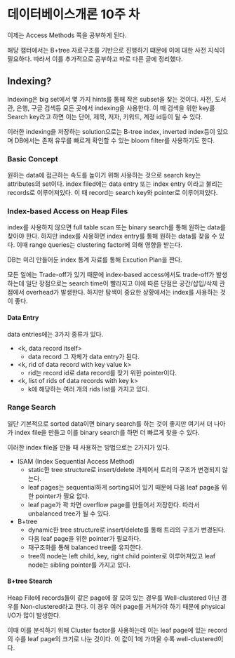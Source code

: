 # 데이터베이스개론 10주 차

이제는 Access Methods 쪽을 공부하게 된다.

해당 챕터에서는 B+tree 자료구조를 기반으로 진행하기 떄문에 이에 대한 사전 지식이 필요하다. 따라서 이를 추가적으로 공부하고 따로 다른 글에 정리했다.

## Indexing?

Indexing은 big set에서 몇 가지 hints를 통해 작은 subset을 찾는 것이다. 사전, 도서관, 은행, 구글 검색등 모든 곳에서 indexing을 사용한다. 이 때 검색을 위한 key를 Search key라고 하면 이는 단어, 제목, 저자, 키워드, 계정 id등이 될 수 있다.

이러한 indexing을 저장하는 solution으로는 B-tree index, inverted index등이 있으며 DB에서는 존재 유무를 빠르게 확인할 수 있는 bloom filter를 사용하기도 한다.

### Basic Concept

원하는 data에 접근하는 속도를 높이기 위해 사용하는 것으로 search key는 attributes의 set이다. index filed에는 data entry 또는 index entry 이라고 불리는 records로 이루어져있다. 이 때 record는 search key와 pointer로 이루어져있다.

### Index-based Access on Heap Files

index를 사용하지 않으면 full table scan 또는 binary search를 통해 원하는 data를 찾아야 한다. 하지만 index를 사용하면 index entry를 통해 원하는 data를 찾을 수 있다. 이때 range queries는 clustering factor에 의해 영향을 받는다.

DB는 미리 만들어둔 index 통계 자료를 통해 Excution Plan을 짠다.

모든 일에는 Trade-off가 있기 때문에 index-based access에서도 trade-off가 발생하는데 일단 장점으로는 search time이 빨라지고 이에 따른 단점은 공간/삽입/삭제 관점에서 overhead가 발생한다. 하지만 탐색이 중요한 상황에서는 index를 사용하는 것이 좋다.

#### Data Entry

data entries에는 3가지 종류가 있다.

- <k, data record itself>
  - data record 그 자체가 data entry가 된다.
- <k, rid of data record with key value k>
  - rid는 record id로 data record를 찾기 위한 pointer이다.
- <k, list of rids of data records with key k>
  - k에 해당하는 여러 개의 rids list를 가지고 있다.

### Range Search

일단 기본적으로 sorted data이면 binary search를 하는 것이 좋지만 여기서 더 나아가 index file을 만들고 이를 binary search를 하면 더 빠르게 찾을 수 있다.

이러한 index file을 만들 때 사용하는 방법으로는 2가지가 있다.

- ISAM (Index Sequential Access Method)
  - static한 tree structure로 insert/delete 과제어서 트리의 구조가 변경되지 않는다.
  - leaf pages는 sequential하게 sorting되어 있기 때문에 다음 leaf page을 위한 pointer가 필요 없다.
  - leaf page가 꽉 차면 overflow page를 만들어서 저장한다. 따라서 unbalanced tree가 될 수 있다.
- B+tree
  - dynamic한 tree structure로 insert/delete를 통해 트리의 구조가 변경된다.
  - 다음 leaf page을 위한 pointer가 필요하다.
  - 재구조화를 통해 balanced tree를 유지한다.
  - tree의 node는 left child, key, right child pointer로 이루어져있고 leaf node는 sibling pointer를 가지고 있다.

#### B+tree Stearch

Heap File에 records들이 같은 page에 잘 모여 있는 경우를 Well-clustered 아닌 경우를 Non-clustered라고 한다. 이 경우 여러 page를 거쳐가야 하기 때문에 physical I/O가 많이 발생한다.

이때 이를 분석하기 위해 Cluster factor를 사용하는데 이는 leaf page에 있는 record의 수를 leaf page의 크기로 나눈 것이다. 이 값이 1에 가까울 수록 well-clustered이다.
